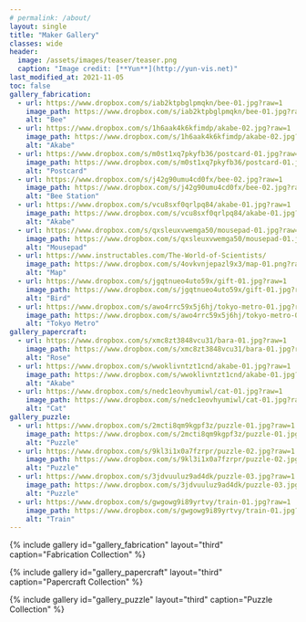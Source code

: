 ```yaml
---
# permalink: /about/
layout: single
title: "Maker Gallery"
classes: wide
header:
  image: /assets/images/teaser/teaser.png
  caption: "Image credit: [**Yun**](http://yun-vis.net)"  
last_modified_at: 2021-11-05
toc: false
gallery_fabrication:
  - url: https://www.dropbox.com/s/iab2ktpbglpmqkn/bee-01.jpg?raw=1
    image_path: https://www.dropbox.com/s/iab2ktpbglpmqkn/bee-01.jpg?raw=1
    alt: "Bee"    
  - url: https://www.dropbox.com/s/1h6aak4k6kfimdp/akabe-02.jpg?raw=1
    image_path: https://www.dropbox.com/s/1h6aak4k6kfimdp/akabe-02.jpg?raw=1
    alt: "Akabe"
  - url: https://www.dropbox.com/s/m0st1xq7pkyfb36/postcard-01.jpg?raw=1
    image_path: https://www.dropbox.com/s/m0st1xq7pkyfb36/postcard-01.jpg?raw=1
    alt: "Postcard"
  - url: https://www.dropbox.com/s/j42g90umu4cd0fx/bee-02.jpg?raw=1
    image_path: https://www.dropbox.com/s/j42g90umu4cd0fx/bee-02.jpg?raw=1
    alt: "Bee Station"
  - url: https://www.dropbox.com/s/vcu8sxf0qrlpq84/akabe-01.jpg?raw=1
    image_path: https://www.dropbox.com/s/vcu8sxf0qrlpq84/akabe-01.jpg?raw=1
    alt: "Akabe"    
  - url: https://www.dropbox.com/s/qxsleuxvwemga50/mousepad-01.jpg?raw=1
    image_path: https://www.dropbox.com/s/qxsleuxvwemga50/mousepad-01.jpg?raw=1
    alt: "Mousepad"
  - url: https://www.instructables.com/The-World-of-Scientists/
    image_path: https://www.dropbox.com/s/4ovkvnjepazl9x3/map-01.png?raw=1
    alt: "Map"
  - url: https://www.dropbox.com/s/jgqtnueo4uto59x/gift-01.jpg?raw=1
    image_path: https://www.dropbox.com/s/jgqtnueo4uto59x/gift-01.jpg?raw=1
    alt: "Bird"
  - url: https://www.dropbox.com/s/awo4rrc59x5j6hj/tokyo-metro-01.jpg?raw=1
    image_path: https://www.dropbox.com/s/awo4rrc59x5j6hj/tokyo-metro-01.jpg?raw=1
    alt: "Tokyo Metro"
gallery_papercraft:
  - url: https://www.dropbox.com/s/xmc8zt3848vcu31/bara-01.jpg?raw=1
    image_path: https://www.dropbox.com/s/xmc8zt3848vcu31/bara-01.jpg?raw=1
    alt: "Rose"
  - url: https://www.dropbox.com/s/wwoklivntzt1cnd/akabe-01.jpg?raw=1
    image_path: https://www.dropbox.com/s/wwoklivntzt1cnd/akabe-01.jpg?raw=1
    alt: "Akabe"
  - url: https://www.dropbox.com/s/nedc1eovhyumiwl/cat-01.jpg?raw=1
    image_path: https://www.dropbox.com/s/nedc1eovhyumiwl/cat-01.jpg?raw=1
    alt: "Cat"
gallery_puzzle:
  - url: https://www.dropbox.com/s/2mcti8qm9kgpf3z/puzzle-01.jpg?raw=1
    image_path: https://www.dropbox.com/s/2mcti8qm9kgpf3z/puzzle-01.jpg?raw=1
    alt: "Puzzle"
  - url: https://www.dropbox.com/s/9kl3i1x0a7fzrpr/puzzle-02.jpg?raw=1
    image_path: https://www.dropbox.com/s/9kl3i1x0a7fzrpr/puzzle-02.jpg?raw=1
    alt: "Puzzle"
  - url: https://www.dropbox.com/s/3jdvuuluz9ad4dk/puzzle-03.jpg?raw=1
    image_path: https://www.dropbox.com/s/3jdvuuluz9ad4dk/puzzle-03.jpg?raw=1
    alt: "Puzzle"
  - url: https://www.dropbox.com/s/gwgowg9i89yrtvy/train-01.jpg?raw=1
    image_path: https://www.dropbox.com/s/gwgowg9i89yrtvy/train-01.jpg?raw=1
    alt: "Train"
---
```


{% include gallery id="gallery_fabrication" layout="third" caption="Fabrication Collection" %}

{% include gallery id="gallery_papercraft" layout="third" caption="Papercraft Collection" %}

{% include gallery id="gallery_puzzle" layout="third" caption="Puzzle Collection" %}
